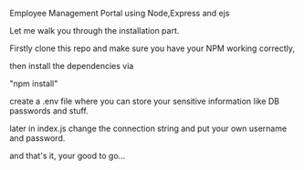 Employee Management Portal using Node,Express and ejs

Let me walk you through the installation part. 

Firstly clone this repo and make sure you have your NPM working correctly,

then install the dependencies via

"npm install"

create a .env file where you can store your sensitive information like DB passwords and stuff. 

later in index.js change the connection string and put your own username and password.

and that's it, your good to go... 

 
